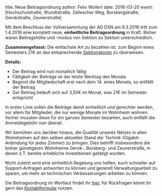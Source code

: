 title: Neue Beitragsordnung
author: Felix Wollert
date: 2016-03-20
event: [Hochschulstraße, Wundtstraße, Zellescher Weg, Borsbergstraße, Gerokstraße, Zeunerstraße]

Mit dem Beschluss der Vollversammlung der AG DSN am 9.3.2016 tritt zum
1.4.2016 eine komplett neue, **einheitliche
Beitragsordnung** in Kraft. Bisher waren Beitragshöhe und -modus von
Sektion zu Sektion unterschiedlich.

**Zusammengefasst:** Die einfachste Art zu bezahlen ist, zum Beginn eines
Semesters 21€ an das entsprechende [Sektionskonto](/pages/membership/membership_contribution) zu überweisen.

**Details:**

- Der Beitrag wird nun monatlich fällig
- Fälligkeit der Beiträge ist der letzte Werktag des Monats
- Beginnt die Mitgliedschaft erst nach dem 14. eines Monats, so
  entfällt der Beitrag
- Der Beitrag beläuft sich auf 3,50€ im Monat, was 21€ im Semester
  entspricht

In erster Linie sollen die Beiträge damit einheitlich und gerechter werden,
vor allem für Mitglieder, die nur wenige Monate im Wohnheim wohnen.
Vorher mussten diese für ein ganzes Semester bezahlen, auch entfällt die Anmeldegebühr nun überall.

Wir bemühen uns darüber hinaus, die Qualität unseres Netzes in allen Wohnheimen
auf den selben aktuellen Stand der Technik (Gigabit-Anbindung für jedes Zimmer) zu bringen.
Dies betrifft insbesondere die bisher günstigeren Wohnheime Gerok-, Borsberg- und Zeunerstraße,
in denen z.T. bereits erhebliche Investitionen getätigt wurden.

Nicht zuletzt wird eine einheitlich Regelung uns helfen, euch schneller auf Support-Anfragen
antworten zu können und generell Verwaltungsarbeit zu sparen, um mehr an technischen
Verbesserungen arbeiten zu können.

Die Beitragsordnung im Wortlaut findet ihr
[hier](/documents/legal/beitragsordnung.pdf), für Rückfragen könnt ihr gern das [Kontaktformular](/contact) nutzen.